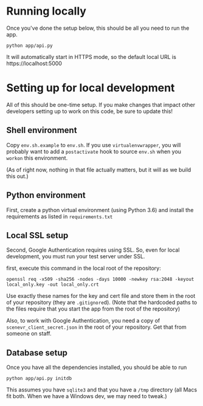 # Running locally

Once you've done the setup below, this should be all you need to run the app.

`python app/api.py`

It will automatically start in HTTPS mode, so the default local URL is https://localhost:5000


# Setting up for local development

All of this should be one-time setup. If you make changes that impact other developers setting up to work on this code, be sure to update this!

## Shell environment

Copy `env.sh.example` to `env.sh`. If you use `virtualenvwrapper`, you will probably want to add a `postactivate` hook to source `env.sh` when you `workon` this environment.

(As of right now, nothing in that file actually matters, but it will as we build this out.)

## Python environment

First, create a python virtual environment (using Python 3.6) and install the requirements as listed in `requirements.txt`

## Local SSL setup
Second, Google Authentication requires using SSL. So, even for local development, you must run your test server under SSL.

first, execute this command in the local root of the repository:

`openssl req -x509 -sha256 -nodes -days 10000 -newkey rsa:2048 -keyout local_only.key -out local_only.crt`

Use exactly these names for the key and cert file and store them in the root of your repository (they are `.gitignore`d).
(Note that the hardcoded paths to the files require that you start the app from the root of the repository)

Also, to work with Google Authentication, you need a copy of `scenevr_client_secret.json` in the root of your repository.
Get that from someone on staff.

## Database setup

Once you have all the dependencies installed, you should be able to run

    python app/api.py initdb

This assumes you have `sqlite3` and that you have a `/tmp` directory  (all Macs fit both. When we have a Windows dev, we may need to tweak.)

